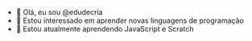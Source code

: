 - 👋 Olá, eu sou @edudecria
- 👀 Estou interessado em aprender novas linguagens de programação
- 🌱 Estou atualmente aprendendo JavaScript e Scratch
